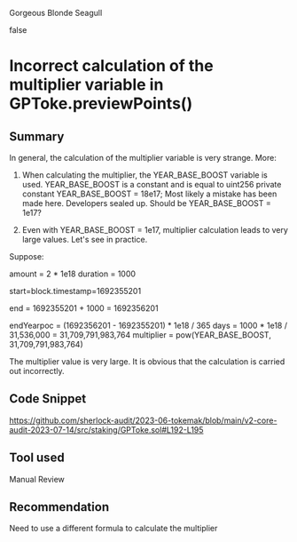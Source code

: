 Gorgeous Blonde Seagull

false

# Incorrect calculation of the multiplier variable in GPToke.previewPoints()
## Summary

In general, the calculation of the multiplier variable is very strange. More:

1. When calculating the multiplier, the YEAR_BASE_BOOST variable is used. YEAR_BASE_BOOST is a constant and is equal to
uint256 private constant YEAR_BASE_BOOST = 18e17;
Most likely a mistake has been made here. Developers sealed up. Should be YEAR_BASE_BOOST = 1e17?

2. Even with YEAR_BASE_BOOST = 1e17, multiplier calculation leads to very large values. Let's see in practice.

Suppose:

amount = 2 * 1e18
duration = 1000

start=block.timestamp=1692355201

end = 1692355201 + 1000 = 1692356201

endYearpoc = (1692356201 - 1692355201) * 1e18 / 365 days = 1000 * 1e18 / 31,536,000 = 31,709,791,983,764
multiplier = pow(YEAR_BASE_BOOST, 31,709,791,983,764)

The multiplier value is very large. It is obvious that the calculation is carried out incorrectly.

## Code Snippet

https://github.com/sherlock-audit/2023-06-tokemak/blob/main/v2-core-audit-2023-07-14/src/staking/GPToke.sol#L192-L195

## Tool used

Manual Review

## Recommendation

Need to use a different formula to calculate the multiplier